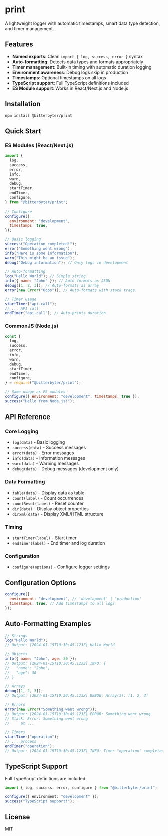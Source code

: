 # print

A lightweight logger with automatic timestamps, smart data type detection, and timer management.

## Features

- **Named exports**: Clean `import { log, success, error }` syntax
- **Auto-formatting**: Detects data types and formats appropriately
- **Timer management**: Built-in timing with automatic duration logging
- **Environment awareness**: Debug logs skip in production
- **Timestamps**: Optional timestamps on all logs
- **TypeScript support**: Full TypeScript definitions included
- **ES Module support**: Works in React/Next.js and Node.js

## Installation

```bash
npm install @bitterbyter/print
```

## Quick Start

### ES Modules (React/Next.js)

```javascript
import {
  log,
  success,
  error,
  info,
  warn,
  debug,
  startTimer,
  endTimer,
  configure,
} from "@bitterbyter/print";

// Configure
configure({
  environment: "development",
  timestamps: true,
});

// Basic logging
success("Operation completed!");
error("Something went wrong");
info("Here is some information");
warn("This might be an issue");
debug("Debug information"); // Only logs in development

// Auto-formatting
log("Hello World"); // Simple string
info({ name: "John" }); // Auto-formats as JSON
debug([1, 2, 3]); // Auto-formats as array
error(new Error("Oops")); // Auto-formats with stack trace

// Timer usage
startTimer("api-call");
// ... API call
endTimer("api-call"); // Auto-prints duration
```

### CommonJS (Node.js)

```javascript
const {
  log,
  success,
  error,
  info,
  warn,
  debug,
  startTimer,
  endTimer,
  configure,
} = require("@bitterbyter/print");

// Same usage as ES modules
configure({ environment: "development", timestamps: true });
success("Hello from Node.js!");
```

## API Reference

### Core Logging

- `log(data)` - Basic logging
- `success(data)` - Success messages
- `error(data)` - Error messages
- `info(data)` - Information messages
- `warn(data)` - Warning messages
- `debug(data)` - Debug messages (development only)

### Data Formatting

- `table(data)` - Display data as table
- `count(label)` - Count occurrences
- `countReset(label)` - Reset counter
- `dir(data)` - Display object properties
- `dirxml(data)` - Display XML/HTML structure

### Timing

- `startTimer(label)` - Start timer
- `endTimer(label)` - End timer and log duration

### Configuration

- `configure(options)` - Configure logger settings

## Configuration Options

```javascript
configure({
  environment: "development", // 'development' | 'production'
  timestamps: true, // Add timestamps to all logs
});
```

## Auto-Formatting Examples

```javascript
// Strings
log("Hello World");
// Output: [2024-01-15T10:30:45.123Z] Hello World

// Objects
info({ name: "John", age: 30 });
// Output: [2024-01-15T10:30:45.123Z] INFO: {
//   "name": "John",
//   "age": 30
// }

// Arrays
debug([1, 2, 3]);
// Output: [2024-01-15T10:30:45.123Z] DEBUG: Array(3): [1, 2, 3]

// Errors
error(new Error("Something went wrong"));
// Output: [2024-01-15T10:30:45.123Z] ERROR: Something went wrong
// Stack: Error: Something went wrong
//     at ...

// Timers
startTimer("operation");
// ... process
endTimer("operation");
// Output: [2024-01-15T10:30:45.123Z] INFO: Timer "operation" completed in 245ms
```

## TypeScript Support

Full TypeScript definitions are included:

```typescript
import { log, success, error, configure } from "@bitterbyter/print";

configure({ environment: "development" });
success("TypeScript support!");
```

## License

MIT
